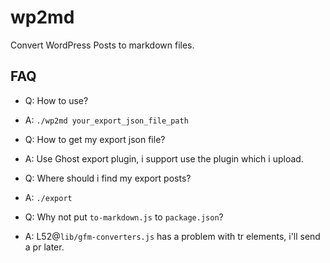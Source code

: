 # wp2md

Convert WordPress Posts to markdown files.

## FAQ

- Q: How to use?
- A: `./wp2md your_export_json_file_path`

- Q: How to get my export json file?
- A: Use Ghost export plugin, i support use the plugin which i upload.

- Q: Where should i find my export posts?
- A: `./export`


- Q: Why not put ```to-markdown.js``` to ```package.json```?
- A: L52@`lib/gfm-converters.js` has a problem with tr elements, i'll send a pr later.